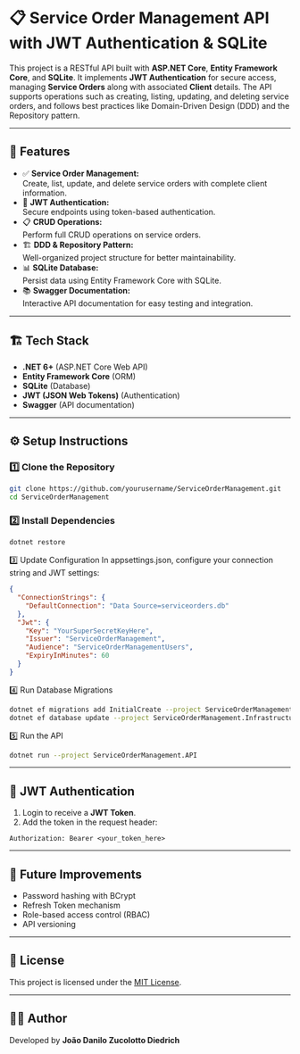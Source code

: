 # 📋 Service Order Management API with JWT Authentication & SQLite

This project is a RESTful API built with **ASP.NET Core**, **Entity Framework Core**, and **SQLite**. It implements **JWT Authentication** for secure access, managing **Service Orders** along with associated **Client** details. The API supports operations such as creating, listing, updating, and deleting service orders, and follows best practices like Domain-Driven Design (DDD) and the Repository pattern.

---

## 🚀 Features

- ✅ **Service Order Management:**  
  Create, list, update, and delete service orders with complete client information.
- 🔐 **JWT Authentication:**  
  Secure endpoints using token-based authentication.
- 📋 **CRUD Operations:**  
  Perform full CRUD operations on service orders.
- 🏗️ **DDD & Repository Pattern:**  
  Well-organized project structure for better maintainability.
- 📊 **SQLite Database:**  
  Persist data using Entity Framework Core with SQLite.
- 📚 **Swagger Documentation:**  
  Interactive API documentation for easy testing and integration.

---

## 🏗️ Tech Stack

- **.NET 6+** (ASP.NET Core Web API)
- **Entity Framework Core** (ORM)
- **SQLite** (Database)
- **JWT (JSON Web Tokens)** (Authentication)
- **Swagger** (API documentation)

---

## ⚙️ Setup Instructions


### 1️⃣ Clone the Repository

```bash
git clone https://github.com/yourusername/ServiceOrderManagement.git
cd ServiceOrderManagement
```
### 2️⃣ Install Dependencies
```bash
dotnet restore
```

3️⃣ Update Configuration
In appsettings.json, configure your connection string and JWT settings:


```json
{
  "ConnectionStrings": {
    "DefaultConnection": "Data Source=serviceorders.db"
  },
  "Jwt": {
    "Key": "YourSuperSecretKeyHere",
    "Issuer": "ServiceOrderManagement",
    "Audience": "ServiceOrderManagementUsers",
    "ExpiryInMinutes": 60
  }
}
```

4️⃣ Run Database Migrations
```bash
dotnet ef migrations add InitialCreate --project ServiceOrderManagement.Infrastructure
dotnet ef database update --project ServiceOrderManagement.Infrastructure
```

5️⃣ Run the API
```bash
dotnet run --project ServiceOrderManagement.API
```
---

## 🔑 JWT Authentication

1. Login to receive a **JWT Token**.
2. Add the token in the request header:

```
Authorization: Bearer <your_token_here>
```

---

## 🚀 Future Improvements

- Password hashing with BCrypt
- Refresh Token mechanism
- Role-based access control (RBAC)
- API versioning

---

## 📜 License

This project is licensed under the [MIT License](LICENSE).

---

## 👨‍💻 Author

Developed by **João Danilo Zucolotto Diedrich**
